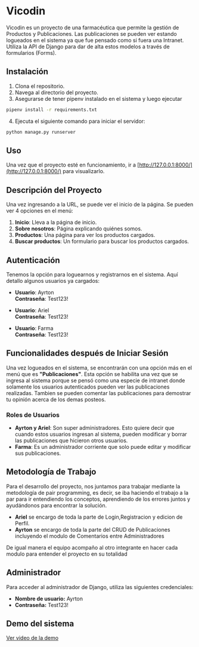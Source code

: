 
# Vicodin

Vicodin es un proyecto de una farmacéutica que permite la gestión de Productos y Publicaciones. Las publicaciones se pueden ver estando logueados en el sistema ya que fue pensado como si fuera una Intranet.
Utiliza la API de Django para dar de alta estos modelos a través de formularios (Forms).

## Instalación
1. Clona el repositorio.
2. Navega al directorio del proyecto.
3. Asegurarse de tener pipenv instalado en el sistema y luego ejecutar
```bash
pipenv install -r requirements.txt
```
4. Ejecuta el siguiente comando para iniciar el servidor:
```bash
python manage.py runserver
```

## Uso

Una vez que el proyecto esté en funcionamiento, ir a [http://127.0.0.1:8000/](http://127.0.0.1:8000/) para visualizarlo.

## Descripción del Proyecto

Una vez ingresando a la URL, se puede ver el inicio de la página. Se pueden ver 4 opciones en el menú:

1. **Inicio**: Lleva a la página de inicio.
2. **Sobre nosotros**: Página explicando quiénes somos.
3. **Productos**: Una página para ver los productos cargados.
4. **Buscar productos**: Un formulario para buscar los productos cargados.

## Autenticación

Tenemos la opción para loguearnos y registrarnos en el sistema. Aquí detallo algunos usuarios ya cargados:

- **Usuario**: Ayrton  
  **Contraseña**: Test123!

- **Usuario**: Ariel  
  **Contraseña**: Test123!

- **Usuario**: Farma  
  **Contraseña**: Test123!

## Funcionalidades después de Iniciar Sesión

Una vez logueados en el sistema, se encontrarán con una opción más en el menú que es **"Publicaciones"**. Esta opción se habilita una vez que se ingresa al sistema porque se pensó como una especie de intranet donde solamente los usuarios autenticados pueden ver las publicaciones realizadas. Tambien se pueden comentar las publicaciones para demostrar tu opinión acerca de los demas posteos.

### Roles de Usuarios

- **Ayrton y Ariel**: Son super administradores. Esto quiere decir que cuando estos usuarios ingresan al sistema, pueden modificar y borrar las publicaciones que hicieron otros usuarios.
- **Farma**: Es un administrador corriente que solo puede editar y modificar sus publicaciones.

## Metodología de Trabajo

Para el desarrollo del proyecto, nos juntamos para trabajar mediante la metodología de pair programming, es decir, se iba haciendo el trabajo a la par para ir entendiendo los conceptos, aprendiendo de los errores juntos y ayudándonos para encontrar la solución.
- **Ariel** se encargo de toda la parte de Login,Registracion y edicion de Perfil.
- **Ayrton** se encargo de toda la parte del CRUD de Publicaciones incluyendo el modulo de Comentarios entre Administradores

De igual manera el equipo acompaño al otro integrante en hacer cada modulo para entender el proyecto en su totalidad

## Administrador

Para acceder al administrador de Django, utiliza las siguientes credenciales:

- **Nombre de usuario:** Ayrton
- **Contraseña:** Test123!


## Demo del sistema
<a href="https://www.youtube.com/watch?v=t17pKjN1oAc" target="_blank">Ver video de la demo</a>




